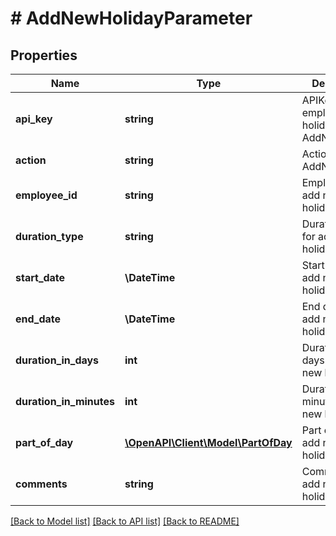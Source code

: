 # # AddNewHolidayParameter

## Properties

Name | Type | Description | Notes
------------ | ------------- | ------------- | -------------
**api_key** | **string** | APIKey for employee holiday to AddNewHoliday |
**action** | **string** | Action name &#x3D; AddNewHoliday |
**employee_id** | **string** | Employee id for add new holiday |
**duration_type** | **string** | Duration type for add new holiday |
**start_date** | **\DateTime** | StartDate for add new holiday |
**end_date** | **\DateTime** | End date for add new holiday |
**duration_in_days** | **int** | Duration in days for add new holiday |
**duration_in_minutes** | **int** | Duration in minutes for add new holiday |
**part_of_day** | [**\OpenAPI\Client\Model\PartOfDay**](PartOfDay.md) | Part of day for add new holiday | [optional]
**comments** | **string** | Comments for add new holiday | [optional]

[[Back to Model list]](../../README.md#models) [[Back to API list]](../../README.md#endpoints) [[Back to README]](../../README.md)
